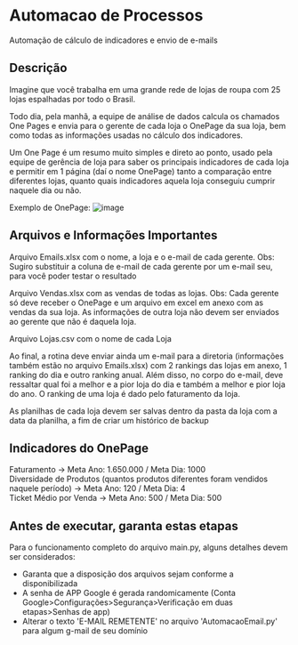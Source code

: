 # Automacao de Processos
 Automação de cálculo de indicadores e envio de e-mails

## Descrição
Imagine que você trabalha em uma grande rede de lojas de roupa com 25 lojas espalhadas por todo o Brasil.

Todo dia, pela manhã, a equipe de análise de dados calcula os chamados One Pages e envia para o gerente de cada loja o OnePage da sua loja, bem como todas as informações usadas no cálculo dos indicadores.

Um One Page é um resumo muito simples e direto ao ponto, usado pela equipe de gerência de loja para saber os principais indicadores de cada loja e permitir em 1 página (daí o nome OnePage) tanto a comparação entre diferentes lojas, quanto quais indicadores aquela loja conseguiu cumprir naquele dia ou não.

Exemplo de OnePage:
![image](https://github.com/IgorVillela/Automacao-de-Processos/assets/127359783/c2cb0b37-2fbb-42e3-8e50-059990d299af)

## Arquivos e Informações Importantes
Arquivo Emails.xlsx com o nome, a loja e o e-mail de cada gerente. Obs: Sugiro substituir a coluna de e-mail de cada gerente por um e-mail seu, para você poder testar o resultado

Arquivo Vendas.xlsx com as vendas de todas as lojas. Obs: Cada gerente só deve receber o OnePage e um arquivo em excel em anexo com as vendas da sua loja. As informações de outra loja não devem ser enviados ao gerente que não é daquela loja.

Arquivo Lojas.csv com o nome de cada Loja

Ao final, a rotina deve enviar ainda um e-mail para a diretoria (informações também estão no arquivo Emails.xlsx) com 2 rankings das lojas em anexo, 1 ranking do dia e outro ranking anual. Além disso, no corpo do e-mail, deve ressaltar qual foi a melhor e a pior loja do dia e também a melhor e pior loja do ano. O ranking de uma loja é dado pelo faturamento da loja.

As planilhas de cada loja devem ser salvas dentro da pasta da loja com a data da planilha, a fim de criar um histórico de backup

## Indicadores do OnePage
Faturamento -> Meta Ano: 1.650.000 / Meta Dia: 1000 <br>
Diversidade de Produtos (quantos produtos diferentes foram vendidos naquele período) -> Meta Ano: 120 / Meta Dia: 4 <br>
Ticket Médio por Venda -> Meta Ano: 500 / Meta Dia: 500 <br>

## Antes de executar, garanta estas etapas
Para o funcionamento completo do arquivo main.py, alguns detalhes devem ser considerados:
- Garanta que a disposição dos arquivos sejam conforme a disponibilizada
- A senha de APP Google é gerada randomicamente (Conta Google>Configurações>Segurança>Verificação em duas etapas>Senhas de app)
- Alterar o texto 'E-MAIL REMETENTE' no arquivo 'AutomacaoEmail.py' para algum g-mail de seu domínio
